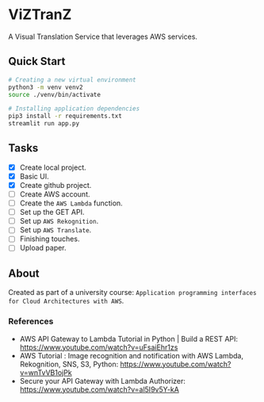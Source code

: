 # ViZTranZ

A Visual Translation Service that leverages AWS services.

## Quick Start

```bash
# Creating a new virtual environment
python3 -m venv venv2
source ./venv/bin/activate

# Installing application dependencies
pip3 install -r requirements.txt
streamlit run app.py
```

## Tasks

- [X] Create local project.
- [X] Basic UI.
- [X] Create github project.
- [ ] Create AWS account.
- [ ] Create the `AWS Lambda` function.
- [ ] Set up the GET API.
- [ ] Set up `AWS Rekognition`.
- [ ] Set up `AWS Translate`.
- [ ] Finishing touches.
- [ ] Upload paper.

## About

Created as part of a university course: `Application programming interfaces for Cloud Architectures with AWS`.

### References

- AWS API Gateway to Lambda Tutorial in Python | Build a REST API: <https://www.youtube.com/watch?v=uFsaiEhr1zs>
- AWS Tutorial : Image recognition and notification with AWS Lambda, Rekognition, SNS, S3, Python: <https://www.youtube.com/watch?v=wnTvVB1ojPk>
- Secure your API Gateway with Lambda Authorizer: <https://www.youtube.com/watch?v=al5I9v5Y-kA>
